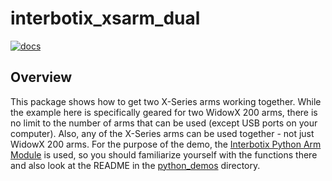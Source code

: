 # interbotix_xsarm_dual

[![docs](https://trossenrobotics.com/docs/docs_button.svg)](https://docs.trossenrobotics.com/interbotix_xsarms_docs/ros1_packages/dual_arm_control.html)

## Overview

This package shows how to get two X-Series arms working together. While the example here is specifically geared for two WidowX 200 arms, there is no limit to the number of arms that can be used (except USB ports on your computer). Also, any of the X-Series arms can be used together - not just WidowX 200 arms. For the purpose of the demo, the [Interbotix Python Arm Module](https://github.com/Interbotix/interbotix_ros_toolboxes/blob/main/interbotix_xs_toolbox/interbotix_xs_modules/src/interbotix_xs_modules/arm.py) is used, so you should familiarize yourself with the functions there and also look at the README in the [python_demos](../python_demos) directory.
